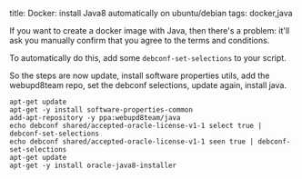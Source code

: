 title: Docker: install Java8 automatically on ubuntu/debian
tags: docker,java

If you want to create a docker image with Java, then there's a problem: it'll ask you manually confirm that you agree to the terms and conditions.

To automatically do this, add some `debconf-set-selections` to your script.

So the steps are now update, install software properties utils, add the webupd8team repo, set the debconf selections, update again, install java.

    apt-get update
    apt-get -y install software-properties-common
    add-apt-repository -y ppa:webupd8team/java
    echo debconf shared/accepted-oracle-license-v1-1 select true | debconf-set-selections
    echo debconf shared/accepted-oracle-license-v1-1 seen true | debconf-set-selections
    apt-get update
    apt-get -y install oracle-java8-installer
